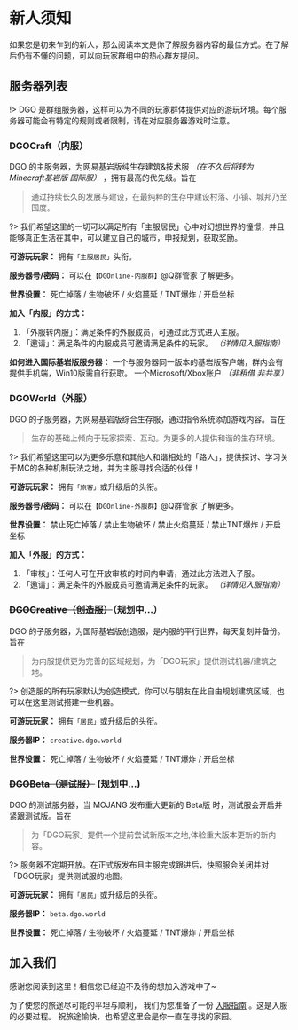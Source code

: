 <!-- docs/guide/join/notice.md -->

# 新人须知

如果您是初来乍到的新人，那么阅读本文是你了解服务器内容的最佳方式。在了解后仍有不懂的问题，可以向玩家群组中的热心群友提问。
 
## 服务器列表

!> DGO 是群组服务器，这样可以为不同的玩家群体提供对应的游玩环境。每个服务器可能会有特定的规则或者限制，请在对应服务器游戏时注意。

### DGOCraft（内服）

DGO 的主服务器，为网易基岩版纯生存建筑&技术服 *（在不久后将转为 Minecraft基岩版 国际服）* ，拥有最高的优先级。旨在

> 通过持续长久的发展与建设，在最纯粹的生存中建设村落、小镇、城邦乃至国度。

?> 我们希望这里的一切可以满足所有「主服居民」心中对幻想世界的憧憬，并且能够真正生活在其中，可以建立自己的城市，申报规划，获取奖励。

 **可游玩玩家：** 
拥有`「主服居民」`头衔。

 **服务器号/密码：** 
可以在`【DGOnline-内服群】`@Q群管家 了解更多。

 **世界设置：** 
死亡掉落 / 生物破坏 / 火焰蔓延 / TNT爆炸 / 开启坐标
 
 **加入「内服」的方式：**

1. 「外服转内服」：满足条件的外服成员，可通过此方式进入主服。
2. 「邀请」：满足条件的内服成员可邀请满足条件的玩家。
*（详情见入服指南）*

 **如何进入国际基岩版服务器：**
一个与服务器同一版本的基岩版客户端，群内会有提供手机端，Win10版需自行获取。
一个Microsoft/Xbox账户 *（非租借 非共享）* 

### DGOWorld（外服）

DGO 的子服务器，为网易基岩版综合生存服，通过指令系统添加游戏内容。旨在

> 生存的基础上倾向于玩家探索、互动。为更多的人提供和谐的生存环境。

?> 我们希望这里可以为更多乐意和其他人和谐相处的「路人」，提供探讨、学习关于MC的各种机制玩法之地，并为主服寻找合适的伙伴！

 **可游玩玩家：** 
拥有`「旅客」`或升级后的头衔。

 **服务器号/密码：** 
可以在`【DGOnline-外服群】`@Q群管家 了解更多。

 **世界设置：** 
禁止死亡掉落 / 禁止生物破坏 / 禁止火焰蔓延 / 禁止TNT爆炸 / 开启坐标

 **加入「外服」的方式：**

1. 「审核」：任何人可在开放审核的时间内申请，通过此方法进入子服。
2. 「邀请」：满足条件的外服成员可邀请满足条件的玩家。
*（详情见入服指南）*

### ~~DGOCreative（创造服）~~（规划中...）

DGO 的子服务器，为国际基岩版创造服，是内服的平行世界，每天复刻并备份。旨在

> 为内服提供更为完善的区域规划，为「DGO玩家」提供测试机器/建筑之地。

?> 创造服的所有玩家默认为创造模式，你可以与朋友在此自由规划建筑区域，也可以在这里测试搭建一些机器。

 **可游玩玩家：** 
拥有`「居民」`或升级后的头衔。

 **服务器IP：** 
`creative.dgo.world`

 **世界设置：** 
死亡掉落 / 生物破坏 / 火焰蔓延 / TNT爆炸 / 开启坐标

### ~~DGOBeta（测试服）~~ (规划中...)

DGO 的测试服务器，当 MOJANG 发布重大更新的 Beta版 时，测试服会开启并紧跟测试版。旨在

> 为「DGO玩家」提供一个提前尝试新版本之地,体验重大版本更新的新内容。

?> 服务器不定期开放。在正式版发布且主服完成跟进后，快照服会关闭并对「DGO玩家」提供测试服的地图。

 **可游玩玩家：** 
拥有`「居民」`或升级后的头衔。

 **服务器IP：** 
`beta.dgo.world`

 **世界设置：** 
死亡掉落 / 生物破坏 / 火焰蔓延 / TNT爆炸 / 开启坐标

## 加入我们

感谢您阅读到这里！相信您已经迫不及待的想加入游戏中了~ 

为了使您的旅途尽可能的平坦与顺利，
我们为您准备了一份 [入服指南](guide/join/guide.md) 。这是入服的必要过程。
祝旅途愉快，也希望这里会是你一直在寻找的家园。
